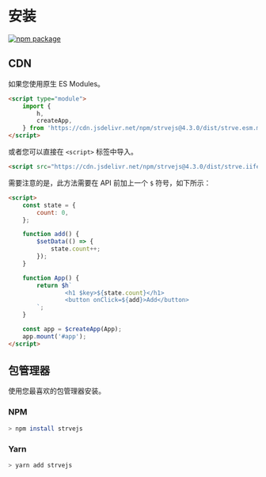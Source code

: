 # 安装

<a href="https://npmjs.com/package/strvejs"><img src="https://badgen.net/npm/v/strvejs" alt="npm package"></a>

## CDN

如果您使用原生 ES Modules。

```html
<script type="module">
	import {
		h,
		createApp,
	} from 'https://cdn.jsdelivr.net/npm/strvejs@4.3.0/dist/strve.esm.min.js';
</script>
```

或者您可以直接在 `<script>` 标签中导入。

```html
<script src="https://cdn.jsdelivr.net/npm/strvejs@4.3.0/dist/strve.iife.min.js"></script>
```

需要注意的是，此方法需要在 API 前加上一个 `$` 符号，如下所示：

```html
<script>
	const state = {
		count: 0,
	};

	function add() {
		$setData(() => {
			state.count++;
		});
	}

	function App() {
		return $h`
                <h1 $key>${state.count}</h1>
                <button onClick=${add}>Add</button> 
		`;
	}

	const app = $createApp(App);
	app.mount('#app');
</script>
```

## 包管理器

使用您最喜欢的包管理器安装。

### NPM

```bash
> npm install strvejs
```

### Yarn

```bash
> yarn add strvejs
```